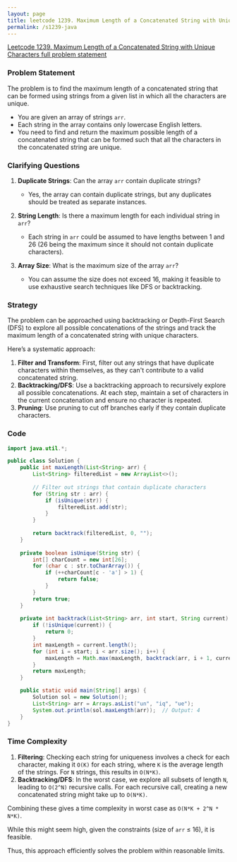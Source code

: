 ```yaml
---
layout: page
title: leetcode 1239. Maximum Length of a Concatenated String with Unique Characters
permalink: /s1239-java
---
```

[Leetcode 1239. Maximum Length of a Concatenated String with Unique Characters full problem statement](https://algoadvance.github.io/algoadvance/l1239)
### Problem Statement

The problem is to find the maximum length of a concatenated string that can be formed using strings from a given list in which all the characters are unique.

- You are given an array of strings `arr`.
- Each string in the array contains only lowercase English letters.
- You need to find and return the maximum possible length of a concatenated string that can be formed such that all the characters in the concatenated string are unique.

### Clarifying Questions

1. **Duplicate Strings**: Can the array `arr` contain duplicate strings?
   - Yes, the array can contain duplicate strings, but any duplicates should be treated as separate instances.
   
2. **String Length**: Is there a maximum length for each individual string in `arr`?
   - Each string in `arr` could be assumed to have lengths between 1 and 26 (26 being the maximum since it should not contain duplicate characters).

3. **Array Size**: What is the maximum size of the array `arr`?
   - You can assume the size does not exceed 16, making it feasible to use exhaustive search techniques like DFS or backtracking.

### Strategy

The problem can be approached using backtracking or Depth-First Search (DFS) to explore all possible concatenations of the strings and track the maximum length of a concatenated string with unique characters.

Here’s a systematic approach:

1. **Filter and Transform**: First, filter out any strings that have duplicate characters within themselves, as they can't contribute to a valid concatenated string.
2. **Backtracking/DFS**: Use a backtracking approach to recursively explore all possible concatenations. At each step, maintain a set of characters in the current concatenation and ensure no character is repeated.
3. **Pruning**: Use pruning to cut off branches early if they contain duplicate characters.

### Code
```java
import java.util.*;

public class Solution {
    public int maxLength(List<String> arr) {
        List<String> filteredList = new ArrayList<>();
        
        // Filter out strings that contain duplicate characters
        for (String str : arr) {
            if (isUnique(str)) {
                filteredList.add(str);
            }
        }
        
        return backtrack(filteredList, 0, "");
    }
    
    private boolean isUnique(String str) {
        int[] charCount = new int[26];
        for (char c : str.toCharArray()) {
            if (++charCount[c - 'a'] > 1) {
                return false;
            }
        }
        return true;
    }
    
    private int backtrack(List<String> arr, int start, String current) {
        if (!isUnique(current)) {
            return 0;
        }
        int maxLength = current.length();
        for (int i = start; i < arr.size(); i++) {
            maxLength = Math.max(maxLength, backtrack(arr, i + 1, current + arr.get(i)));
        }
        return maxLength;
    }

    public static void main(String[] args) {
        Solution sol = new Solution();
        List<String> arr = Arrays.asList("un", "iq", "ue");
        System.out.println(sol.maxLength(arr));  // Output: 4
    }
}
```

### Time Complexity

1. **Filtering**: Checking each string for uniqueness involves a check for each character, making it `O(K)` for each string, where `K` is the average length of the strings. For `N` strings, this results in `O(N*K)`.
2. **Backtracking/DFS**: In the worst case, we explore all subsets of length `N`, leading to `O(2^N)` recursive calls. For each recursive call, creating a new concatenated string might take up to `O(N*K)`.

Combining these gives a time complexity in worst case as `O(N*K + 2^N * N*K)`.

While this might seem high, given the constraints (size of `arr` ≤ 16), it is feasible.

Thus, this approach efficiently solves the problem within reasonable limits.